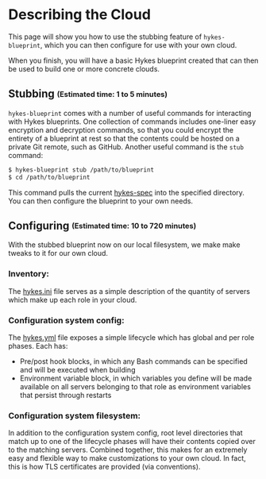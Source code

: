 # Describing the Cloud

This page will show you how to use the stubbing feature of `hykes-blueprint`, which you can
then configure for use with your own cloud.

When you finish, you will have a basic Hykes blueprint created that can then be used to build one
or more concrete clouds.

## Stubbing <sub><sup>(Estimated time: 1 to 5 minutes)</sup></sub>
`hykes-blueprint` comes with a number of useful commands for interacting with Hykes blueprints.
One collection of commands includes one-liner easy encryption and decryption commands, so that you
could encrypt the entirety of a blueprint at rest so that the contents could be hosted on a private
Git remote, such as GitHub. Another useful command is the `stub` command:

```bash
$ hykes-blueprint stub /path/to/blueprint
$ cd /path/to/blueprint
```

This command pulls the current [hykes-spec](https://github.com/cloud-elements/hykes-spec) into the
specified directory. You can then configure the blueprint to your own needs.

## Configuring <sub><sup>(Estimated time: 10 to 720 minutes)</sup></sub>
With the stubbed blueprint now on our local filesystem, we make make tweaks to it for our own cloud.

### Inventory:
The [hykes.ini](https://github.com/cloud-elements/hykes-spec/blob/master/hykes.ini) file serves as
a simple description of the quantity of servers which make up each role in your cloud.

### Configuration system config:
The [hykes.yml](https://github.com/cloud-elements/hykes-spec/blob/master/hykes.yml) file exposes a
simple lifecycle which has global and per role phases. Each has:

* Pre/post hook blocks, in which any Bash commands can be specified and will be executed when
building
* Environment variable block, in which variables you define will be made available on all servers
belonging to that role as environment variables that persist through restarts

### Configuration system filesystem:
In addition to the configuration system config, root level directories that match up to one of the
lifecycle phases will have their contents copied over to the matching servers. Combined together,
this makes for an extremely easy and flexible way to make customizations to your own cloud. In
fact, this is how TLS certificates are provided (via conventions).
